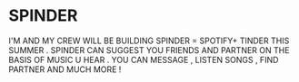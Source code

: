 # SPINDER
 I'M AND MY CREW WILL BE BUILDING SPINDER = SPOTIFY+ TINDER THIS SUMMER .  SPINDER CAN SUGGEST YOU  FRIENDS AND PARTNER ON THE BASIS OF MUSIC  U HEAR .  YOU CAN MESSAGE , LISTEN SONGS , FIND PARTNER AND MUCH MORE !
